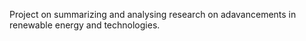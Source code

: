 Project on summarizing and analysing research on adavancements in renewable energy and technologies. 

